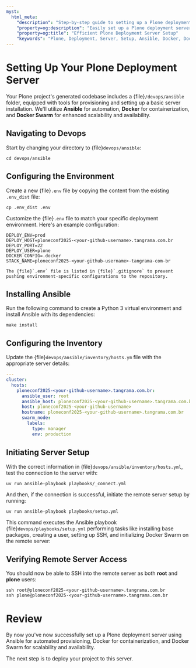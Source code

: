 ```yaml
---
myst:
  html_meta:
    "description": "Step-by-step guide to setting up a Plone deployment server."
    "property=og:description": "Easily set up a Plone deployment server with Ansible, Docker, and Docker Swarm."
    "property=og:title": "Efficient Plone Deployment Server Setup"
    "keywords": "Plone, Deployment, Server, Setup, Ansible, Docker, Docker Swarm"
---
```


# Setting Up Your Plone Deployment Server

Your Plone project's generated codebase includes a {file}`/devops/ansible` folder, equipped with tools for provisioning and setting up a basic server installation. We'll utilize **Ansible** for automation, **Docker** for containerization, and **Docker Swarm** for enhanced scalability and availability.

## Navigating to Devops

Start by changing your directory to {file}`devops/ansible`:

```shell
cd devops/ansible
```

## Configuring the Environment

Create a new {file}`.env` file by copying the content from the existing `.env_dist` file:

```shell
cp .env_dist .env
```

Customize the {file}`.env` file to match your specific deployment environment. Here's an example configuration:

```shell
DEPLOY_ENV=prod
DEPLOY_HOST=ploneconf2025-<your-github-username>.tangrama.com.br
DEPLOY_PORT=22
DEPLOY_USER=plone
DOCKER_CONFIG=.docker
STACK_NAME=ploneconf2025-<your-github-username>-tangrama-com-br
```

```{note}
The {file}`.env` file is listed in {file}`.gitignore` to prevent pushing environment-specific configurations to the repository.
```

## Installing Ansible

Run the following command to create a Python 3 virtual environment and install Ansible with its dependencies:

```shell
make install
```

## Configuring the Inventory

Update the {file}`devops/ansible/inventory/hosts.ym` file with the appropriate server details:

```yaml
---
cluster:
  hosts:
    ploneconf2025-<your-github-username>.tangrama.com.br:
      ansible_user: root
      ansible_host: ploneconf2025-<your-github-username>.tangrama.com.br
      host: ploneconf2025-<your-github-username>
      hostname: ploneconf2025-<your-github-username>.tangrama.com.br
      swarm_node:
        labels:
          type: manager
          env: production
```



## Initiating Server Setup

With the correct information in {file}`devops/ansible/inventory/hosts.yml`, test the connection to the server with:

```shell
uv run ansible-playbook playbooks/_connect.yml
```

And then, if the connection is successful, initiate the remote server setup by running:

```shell
uv run ansible-playbook playbooks/setup.yml
```

This command executes the Ansible playbook {file}`devops/playbooks/setup.yml` performing tasks like installing base packages, creating a user, setting up SSH, and initializing Docker Swarm on the remote server:

## Verifying Remote Server Access

You should now be able to SSH into the remote server as both **root** and **plone** users:

```shell
ssh root@ploneconf2025-<your-github-username>.tangrama.com.br
ssh plone@ploneconf2025-<your-github-username>.tangrama.com.br
```

# Review

By now you've now successfully set up a Plone deployment server using Ansible for automated provisioning, Docker for containerization, and Docker Swarm for scalability and availability.

The next step is to deploy your project to this server.
